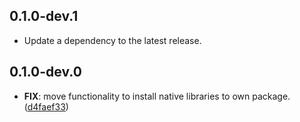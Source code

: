 ## 0.1.0-dev.1

 - Update a dependency to the latest release.

## 0.1.0-dev.0

 - **FIX**: move functionality to install native libraries to own package. ([d4faef33](https://github.com/cbl-dart/cbl-dart/commit/d4faef33bf654ac5365f11c874bfe422bbe89858))


